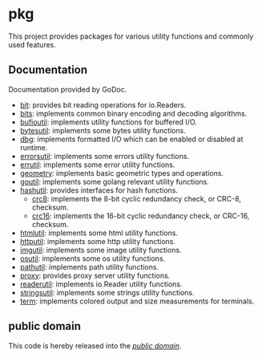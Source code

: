 pkg
===

This project provides packages for various utility functions and commonly used
features.

Documentation
-------------

Documentation provided by GoDoc.

- [bit][]: provides bit reading operations for io.Readers.
- [bits][]: implements common binary encoding and decoding algorithms.
- [bufioutil][]: implements utility functions for buffered I/O.
- [bytesutil][]: implements some bytes utility functions.
- [dbg][]: implements formatted I/O which can be enabled or disabled at runtime.
- [errorsutil][]: implements some errors utility functions.
- [errutil][]: implements some error utility functions.
- [geometry][]: implements basic geometric types and operations.
- [goutil][]: implements some golang relevant utility functions.
- [hashutil][]: provides interfaces for hash functions.
	- [crc8][hashutil/crc8]: implements the 8-bit cyclic redundancy check, or CRC-8, checksum.
	- [crc16][hashutil/crc16]: implements the 16-bit cyclic redundancy check, or CRC-16, checksum.
- [htmlutil][]: implements some html utility functions.
- [httputil][]: implements some http utility functions.
- [imgutil][]: implements some image utility functions.
- [osutil][]: implements some os utility functions.
- [pathutil][]: implements path utility functions.
- [proxy][]: provides proxy server utility functions.
- [readerutil][]: implements io.Reader utility functions.
- [stringsutil][]: implements some strings utility functions.
- [term][]: implements colored output and size measurements for terminals.

[bit]: http://godoc.org/github.com/mewkiz/pkg/bit
[bits]: http://godoc.org/github.com/mewkiz/pkg/bits
[bufioutil]: http://godoc.org/github.com/mewkiz/pkg/bufioutil
[bytesutil]: http://godoc.org/github.com/mewkiz/pkg/bytesutil
[dbg]: http://godoc.org/github.com/mewkiz/pkg/dbg
[errorsutil]: http://godoc.org/github.com/mewkiz/pkg/errorsutil
[errutil]: http://godoc.org/github.com/mewkiz/pkg/errutil
[geometry]: http://godoc.org/github.com/mewkiz/pkg/geometry
[goutil]: http://godoc.org/github.com/mewkiz/pkg/goutil
[hashutil]: http://godoc.org/github.com/mewkiz/pkg/hashutil
[hashutil/crc8]: http://godoc.org/github.com/mewkiz/pkg/hashutil/crc8
[hashutil/crc16]: http://godoc.org/github.com/mewkiz/pkg/hashutil/crc16
[htmlutil]: http://godoc.org/github.com/mewkiz/pkg/htmlutil
[httputil]: http://godoc.org/github.com/mewkiz/pkg/httputil
[imgutil]: http://godoc.org/github.com/mewkiz/pkg/imgutil
[osutil]: http://godoc.org/github.com/mewkiz/pkg/osutil
[pathutil]: http://godoc.org/github.com/mewkiz/pkg/pathutil
[proxy]: http://godoc.org/github.com/mewkiz/pkg/proxy
[readerutil]: http://godoc.org/github.com/mewkiz/pkg/readerutil
[stringsutil]: http://godoc.org/github.com/mewkiz/pkg/stringsutil
[term]: http://godoc.org/github.com/mewkiz/pkg/term

public domain
-------------

This code is hereby released into the *[public domain][]*.

[public domain]: https://creativecommons.org/publicdomain/zero/1.0/
